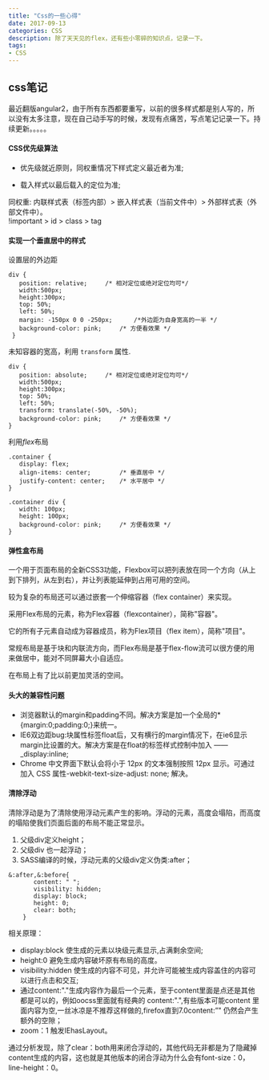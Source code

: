 ```yaml
---
title: "Css的一些心得"
date: 2017-09-13
categories: CSS
description: 除了天天见的flex，还有些小零碎的知识点，记录一下。
tags: 
- CSS
---
```


## css笔记  

最近翻版angular2，由于所有东西都要重写，以前的很多样式都是别人写的，所以没有太多注意，现在自己动手写的时候，发现有点痛苦，写点笔记记录一下。持续更新。。。。。  

#### CSS优先级算法  

- 优先级就近原则，同权重情况下样式定义最近者为准;

- 载入样式以最后载入的定位为准;  

同权重: 内联样式表（标签内部）> 嵌入样式表（当前文件中）> 外部样式表（外部文件中）。  
!important > id > class > tag

#### 实现一个垂直居中的样式  

设置层的外边距  

```
div {
   position: relative;     /* 相对定位或绝对定位均可*/
   width:500px;
   height:300px;
   top: 50%;
   left: 50%;
   margin: -150px 0 0 -250px;      /*外边距为自身宽高的一半 */
   background-color: pink;     /* 方便看效果 */
 }
```


未知容器的宽高，利用 `transform` 属性. 

```
div {
   position: absolute;     /* 相对定位或绝对定位均可*/
   width:500px;
   height:300px;
   top: 50%;
   left: 50%;
   transform: translate(-50%, -50%);
   background-color: pink;     /* 方便看效果 */
}
```

利用*flex*布局  

```
.container {
   display: flex;
   align-items: center;        /* 垂直居中 */
   justify-content: center;    /* 水平居中 */
}
```

```
.container div {
   width: 100px;
   height: 100px;
   background-color: pink;     /* 方便看效果 */
} 
```

#### 弹性盒布局  
一个用于页面布局的全新CSS3功能，Flexbox可以把列表放在同一个方向（从上到下排列，从左到右），并让列表能延伸到占用可用的空间。

较为复杂的布局还可以通过嵌套一个伸缩容器（flex container）来实现。

采用Flex布局的元素，称为Flex容器（flexcontainer），简称"容器"。

它的所有子元素自动成为容器成员，称为Flex项目（flex item），简称"项目"。

常规布局是基于块和内联流方向，而Flex布局是基于flex-flow流可以很方便的用来做居中，能对不同屏幕大小自适应。

在布局上有了比以前更加灵活的空间。  

#### 头大的兼容性问题  

- 浏览器默认的margin和padding不同。解决方案是加一个全局的*{margin:0;padding:0;}来统一。  
-  IE6双边距bug:块属性标签float后，又有横行的margin情况下，在ie6显示margin比设置的大。解决方案是在float的标签样式控制中加入 ——_display:inline;  
-  Chrome 中文界面下默认会将小于 12px 的文本强制按照 12px 显示。可通过加入 CSS 属性-webkit-text-size-adjust: none; 解决。  

#### 清除浮动  
清除浮动是为了清除使用浮动元素产生的影响。浮动的元素，高度会塌陷，而高度的塌陷使我们页面后面的布局不能正常显示。  

1. 父级div定义height；
2. 父级div 也一起浮动；
3. SASS编译的时候，浮动元素的父级div定义伪类:after；

```
&:after,&:before{
       content: " ";
       visibility: hidden;
       display: block;
       height: 0;
       clear: both;
    }
```

相关原理：  

-  display:block 使生成的元素以块级元素显示,占满剩余空间;  
-  height:0 避免生成内容破坏原有布局的高度。    
-  visibility:hidden 使生成的内容不可见，并允许可能被生成内容盖住的内容可以进行点击和交互;  
-  通过content:"."生成内容作为最后一个元素，至于content里面是点还是其他都是可以的，例如oocss里面就有经典的 content:".",有些版本可能content 里面内容为空,一丝冰凉是不推荐这样做的,firefox直到7.0content:”" 仍然会产生额外的空隙；  
-  zoom：1 触发IEhasLayout。  

通过分析发现，除了clear：both用来闭合浮动的，其他代码无非都是为了隐藏掉content生成的内容，这也就是其他版本的闭合浮动为什么会有font-size：0，line-height：0。
